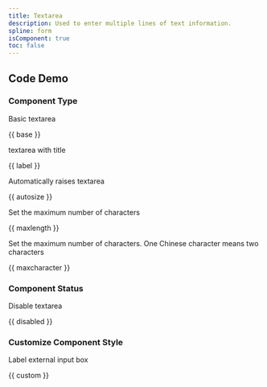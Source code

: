 ```yaml
---
title: Textarea
description: Used to enter multiple lines of text information.
spline: form
isComponent: true
toc: false
---
```


## Code Demo

### Component Type

Basic textarea

{{ base }}

textarea with title

{{ label }}

Automatically raises textarea

{{ autosize }}

Set the maximum number of characters

{{ maxlength }}

Set the maximum number of characters. One Chinese character means two characters

{{ maxcharacter }}

### Component Status

Disable textarea

{{ disabled }}

### Customize Component Style

Label external input box

{{ custom }}
